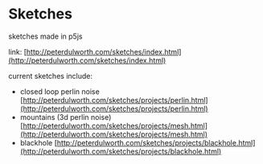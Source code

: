 # Sketches

sketches made in p5js

link: [http://peterdulworth.com/sketches/index.html](http://peterdulworth.com/sketches/index.html)

current sketches include:

- closed loop perlin noise [http://peterdulworth.com/sketches/projects/perlin.html](http://peterdulworth.com/sketches/projects/perlin.html)
- mountains (3d perlin noise) [http://peterdulworth.com/sketches/projects/mesh.html](http://peterdulworth.com/sketches/projects/mesh.html)
- blackhole [http://peterdulworth.com/sketches/projects/blackhole.html](http://peterdulworth.com/sketches/projects/blackhole.html)

